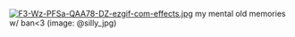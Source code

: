 [![F3-Wz-PFSa-QAA78-DZ-ezgif-com-effects.jpg](https://i.postimg.cc/Z583FXhZ/F3-Wz-PFSa-QAA78-DZ-ezgif-com-effects.jpg)](https://postimg.cc/G4pHb72S)
my mental old memories w/ ban<3 (image: @silly_jpg)
